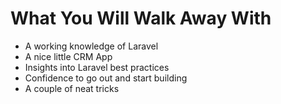 # What You Will Walk Away With
- A working knowledge of Laravel
- A nice little CRM App
- Insights into Laravel best practices
- Confidence to go out and start building
- A couple of neat tricks

<!--
It is my hope that you will walk away with a basic understanding of the Laravel framework

The plan is to create a minmialistic CRM application that you can then extend as you wish, in your own way

I will try my best to adhere to the "laravel way" to make sure I don't lead you astray!

I hope you have the confidence to go out and start building your own laravel apps!

If nothing else, I hope you will have picked up a neat trick or two!
-->